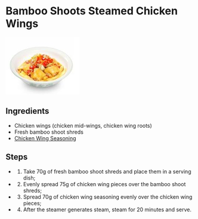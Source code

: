 # Bamboo Shoots Steamed Chicken Wings

![Bamboo Shoots Steamed Chicken Wings](../../images/%E7%AB%B9%E7%AC%8B%E8%92%B8%E9%B8%A1%E7%BF%85.jpg)


## Ingredients
- Chicken wings (chicken mid-wings, chicken wing roots)
- Fresh bamboo shoot shreds
- [Chicken Wing Seasoning](../seasonings/Chicken%20Wing%20Seasoning.md)

## Steps
- 1. Take 70g of fresh bamboo shoot shreds and place them in a serving dish;
- 2. Evenly spread 75g of chicken wing pieces over the bamboo shoot shreds;
- 3. Spread 70g of chicken wing seasoning evenly over the chicken wing pieces;
- 4. After the steamer generates steam, steam for 20 minutes and serve.